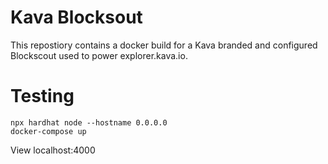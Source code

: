 # Kava Blocksout

This repostiory contains a docker build for a Kava branded and configured Blockscout used to power explorer.kava.io.

# Testing

```
npx hardhat node --hostname 0.0.0.0
docker-compose up
```

View localhost:4000
